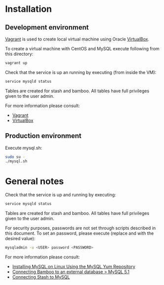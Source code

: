 Installation
============

Development environment
-----------------------

[Vagrant](http://www.vagrantup.com/) is used to create local virtual machine using Oracle [VirtualBox](https://www.virtualbox.org/).

To create a virtual machine with CentOS and MySQL execute following from this directory:

```bash
vagrant up
```

Check that the service is up an running by executing (from inside the VM):

```bash
service mysqld status
```

Tables are created for stash and bamboo.
All tables have full privileges given to the user admin.

For more information please consult:

* [Vagrant](http://www.vagrantup.com/)
* [VirtualBox](https://www.virtualbox.org/)


Production environment
----------------------

Execute mysql.sh:

```bash
sudo su -
./mysql.sh
```


General notes
=============

Check that the service is up and running by executing:

```bash
service mysqld status
```

Tables are created for stash and bamboo.
All tables have full privileges given to the user admin.

For security purposes, passwords are not set through scripts described in this document.
To set an password, please execute (replace <USER> and <PASSWORD> with the desired value):

```bash
mysqladmin -u <USER> password <PASSWORD>
```

For more information please consult:

* [Installing MySQL on Linux Using the MySQL Yum Repository](http://dev.mysql.com/doc/mysql-repo-excerpt/5.6/en/linux-installation-yum-repo.html)
* [Connecting Bamboo to an external database > MySQL 5.1](https://confluence.atlassian.com/display/BAMBOO/MySQL+5.1)
* [Connecting Stash to MySQL](https://confluence.atlassian.com/display/STASH/Connecting+Stash+to+MySQL)
